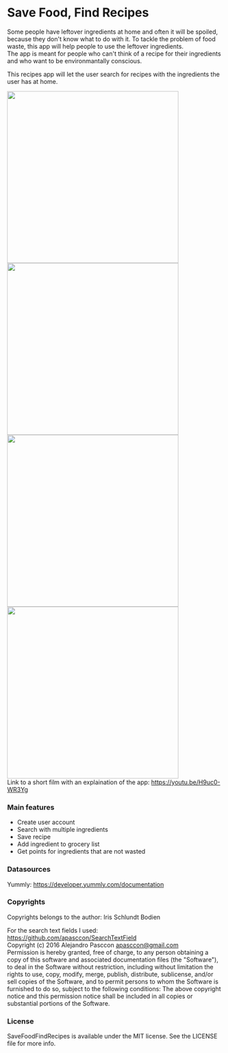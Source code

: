 # Save Food, Find Recipes
Some people have leftover ingredients at home and often it will be spoiled, because they don't know what to do with it.
To tackle the problem of food waste, this app will help people to use the leftover ingredients.  
The app is meant for people who can't think of a recipe for their ingredients and who want to be environmantally conscious.  
  
This recipes app will let the user search for recipes with the ingredients the user has at home.  
   
<img src=https://github.com/LouiseIris/SaveFoodFindRecipes/blob/master/docs/picture1.png width="400"> <img src=https://github.com/LouiseIris/SaveFoodFindRecipes/blob/master/docs/picture2.png width="400">  
<img src=https://github.com/LouiseIris/SaveFoodFindRecipes/blob/master/docs/picture3.png width="400"> <img src=https://github.com/LouiseIris/SaveFoodFindRecipes/blob/master/docs/picture5.png width="400">  
Link to a short film with an explaination of the app: https://youtu.be/H9uc0-WR3Yg  
  
### Main features  
* Create user account  
* Search with multiple ingredients 
* Save recipe  
* Add ingredient to grocery list  
* Get points for ingredients that are not wasted
  
### Datasources  
Yummly: https://developer.yummly.com/documentation    
  
### Copyrights  
Copyrights belongs to the author: Iris Schlundt Bodien  
  
For the search text fields I used: https://github.com/apasccon/SearchTextField  
Copyright (c) 2016 Alejandro Pasccon <apasccon@gmail.com>  
Permission is hereby granted, free of charge, to any person obtaining a copy
of this software and associated documentation files (the "Software"), to deal
in the Software without restriction, including without limitation the rights
to use, copy, modify, merge, publish, distribute, sublicense, and/or sell
copies of the Software, and to permit persons to whom the Software is
furnished to do so, subject to the following conditions:
The above copyright notice and this permission notice shall be included in
all copies or substantial portions of the Software.  
  
### License  
SaveFoodFindRecipes is available under the MIT license. See the LICENSE file for more info.
